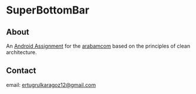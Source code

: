 # SuperBottomBar

## About
An [Android Assignment](https://github.com/arabamcom/android-assignment) for the [arabamcom](https://github.com/arabamcom) based on the principles of clean architecture. 


## Contact
email: ertugrulkaragoz12@gmail.com
